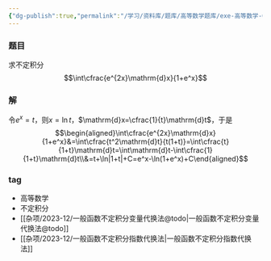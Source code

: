 ```yaml
---
{"dg-publish":true,"permalink":"/学习/资料库/题库/高等数学题库/exe-高等数学-00000011/","dgPassFrontmatter":true}
---
```


### 题目
求不定积分
$$\int\cfrac{e^{2x}\mathrm{d}x}{1+e^x}$$
### 解
令$e^x=t$，则$x=\ln t$，$\mathrm{d}x=\cfrac{1}{t}\mathrm{d}t$，于是
$$\begin{aligned}\int\cfrac{e^{2x}\mathrm{d}x}{1+e^x}&=\int\cfrac{t^2\mathrm{d}t}{t(1+t)}=\int\cfrac{t}{1+t}\mathrm{d}t=\int\mathrm{d}t-\int\cfrac{1}{1+t}\mathrm{d}t\\&=t+\ln|1+t|+C=e^x-\ln(1+e^x)+C\end{aligned}$$
### tag
- 高等数学
- 不定积分
- [[杂项/2023-12/一般函数不定积分变量代换法@todo\|一般函数不定积分变量代换法@todo]]
- [[杂项/2023-12/一般函数不定积分指数代换法\|一般函数不定积分指数代换法]]